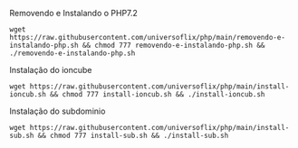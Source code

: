 Removendo e Instalando o PHP7.2

    wget https://raw.githubusercontent.com/universoflix/php/main/removendo-e-instalando-php.sh && chmod 777 removendo-e-instalando-php.sh && ./removendo-e-instalando-php.sh
    
Instalação do ioncube

    wget https://raw.githubusercontent.com/universoflix/php/main/install-ioncub.sh && chmod 777 install-ioncub.sh && ./install-ioncub.sh    
    
Instalação do subdominio
 
    wget https://raw.githubusercontent.com/universoflix/php/main/install-sub.sh && chmod 777 install-sub.sh && ./install-sub.sh
    
